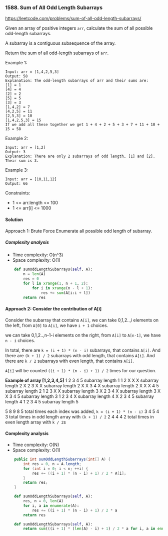 ### 1588. Sum of All Odd Length Subarrays

https://leetcode.com/problems/sum-of-all-odd-length-subarrays/

Given an array of positive integers `arr`, calculate the sum of all possible odd-length subarrays.

A subarray is a contiguous subsequence of the array.

Return the sum of all odd-length subarrays of `arr`.

Example 1:
```
Input: arr = [1,4,2,5,3]
Output: 58
Explanation: The odd-length subarrays of arr and their sums are:
[1] = 1
[4] = 4
[2] = 2
[5] = 5
[3] = 3
[1,4,2] = 7
[4,2,5] = 11
[2,5,3] = 10
[1,4,2,5,3] = 15
If we add all these together we get 1 + 4 + 2 + 5 + 3 + 7 + 11 + 10 + 15 = 58
```
Example 2:
```
Input: arr = [1,2]
Output: 3
Explanation: There are only 2 subarrays of odd length, [1] and [2]. Their sum is 3.
```
Example 3:
```
Input: arr = [10,11,12]
Output: 66
```


Constraints:

- 1 <= arr.length <= 100
- 1 <= arr[i] <= 1000

#### Solution

Approach 1: Brute Force
Enumerate all possible odd length of subarray.

##### Complexity analysis
- Time complexity: O(n^3)
- Space complexity: O(1)

```python
    def sumOddLengthSubarrays(self, A):
        n = len(A)
        res = 0
        for l in xrange(1, n + 1, 2):
            for i in xrange(n - l + 1):
                res += sum(A[i:i + l])
        return res
```

#### Approach 2: Consider the contribution of A[i]

Consider the subarray that contains `A[i]`,
we can take 0,1,2..,i elements on the left,
from `A[0]` to `A[i]`,
we have `i + 1` choices.

we can take 0,1,2..,n-1-i elements on the right,
from `A[i]` to `A[n-1]`,
we have `n - i` choices.

In total, there are `k = (i + 1) * (n - i)` subarrays, that contains `A[i]`.
And there are `(k + 1) / 2` subarrays with odd length, that contains `A[i]`.
And there are `k / 2` subarrays with even length, that contains `A[i]`.

`A[i]` will be counted `((i + 1) * (n - i) + 1) / 2` times for our question.


**Example of array [1,2,3,4,5]**
1 2 3 4 5 subarray length 1
1 2 X X X subarray length 2
X 2 3 X X subarray length 2
X X 3 4 X subarray length 2
X X X 4 5 subarray length 2
1 2 3 X X subarray length 3
X 2 3 4 X subarray length 3
X X 3 4 5 subarray length 3
1 2 3 4 X subarray length 4
X 2 3 4 5 subarray length 4
1 2 3 4 5 subarray length 5

5 8 9 8 5 total times each index was added, `k = (i + 1) * (n - i)`
3 4 5 4 3 total times in odd length array with `(k + 1) / 2`
2 4 4 4 2 total times in even length array with `k / 2`s


#### Complexity analysis
- Time complexity: O(N)
- Space complexity: O(1)


```java
    public int sumOddLengthSubarrays(int[] A) {
        int res = 0, n = A.length;
        for (int i = 0; i < n; ++i) {
            res += ((i + 1) * (n - i) + 1) / 2 * A[i];
        }
        return res;
    }
```

```python
    def sumOddLengthSubarrays(self, A):
        res, n = 0, len(A)
        for i, a in enumerate(A):
            res += ((i + 1) * (n - i) + 1) / 2 * a
        return res

    def sumOddLengthSubarrays(self, A):
        return sum(((i + 1) * (len(A) - i) + 1) / 2 * a for i, a in enumerate(A))
```

